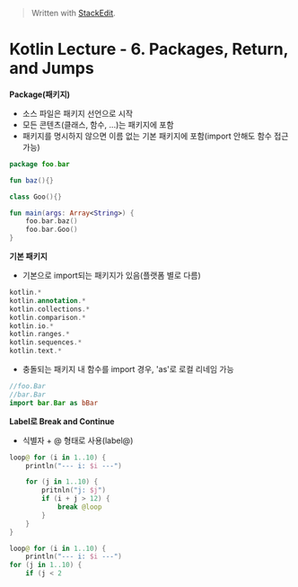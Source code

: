 


> Written with [StackEdit](https://stackedit.io/).

# Kotlin Lecture - 6. Packages, Return, and Jumps

**Package(패키지)**
- 소스 파일은 패키지 선언으로 시작
- 모든 콘텐츠(클래스, 함수, ...)는 패키지에 포함
- 패키지를 명시하지 않으면 이름 없는 기본 패키지에 포함(import 안해도 함수 접근 가능)
```kotlin
package foo.bar

fun baz(){}

class Goo(){}

fun main(args: Array<String>) {
	foo.bar.baz()
	foo.bar.Goo()
}
```

**기본 패키지**
- 기본으로 import되는 패키지가 있음(플랫폼 별로 다름)
```kotlin
kotlin.*
kotlin.annotation.*
kotlin.collections.*
kotlin.comparison.*
kotlin.io.*
kotlin.ranges.*
kotlin.sequences.*
kotlin.text.*
```
- 충돌되는 패키지 내 함수를 import 경우, 'as'로 로컬 리네임 가능
```kotlin
//foo.Bar
//bar.Bar
import bar.Bar as bBar
```

**Label로 Break and Continue**
- 식별자 + @ 형태로 사용(label@)
```kotlin
loop@ for (i in 1..10) {
	println("--- i: $i ---")

	for (j in 1..10) {
		pritnln("j: $j")
		if (i + j > 12) {
			break @loop
		}
	}
}
```
```kotlin
loop@ for (i in 1..10) {
	println("--- i: $i ---")
for (j in 1..10) {
	if (j < 2
```
<!--stackedit_data:
eyJoaXN0b3J5IjpbLTE2Mzk2NTY3NzgsLTEyNTE3NzIwMjMsLT
E0Nzk5MzYwNywtMTkyNTk4NjYwMF19
-->
